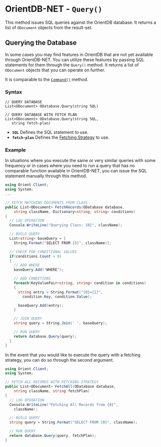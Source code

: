 
# OrientDB-NET - `Query()`

This method issues SQL queries against the OrientDB database.  It returns a list of `ODocument` objects from the result-set.

## Querying the Database

In some cases you may find features in OrientDB that are not yet available through OrientDB-NET.  You can utilize these features by passing SQL statements for them through the `Query()` method.  It returns a list of `ODocument` objects that you can operate on further.

It is comparable to the [`Command()`](NET-Database-Command.md) method.

### Syntax

```
// QUERY DATABASE
List<ODocument> ODatabase.Query(string SQL)

// QUERY DATABASE WITH FETCH PLAN
List<ODocument> ODatabase.Query(string SQL,
   string fetch-plan)
```

- **`SQL`** Defines the SQL statement to use.
- **`fetch-plan`** Defines the [Fetching Strategy](../java/Fetching-Strategies.md) to use.

### Example

In situations where you execute the same or very similar queries with some frequency or in cases where you need to run a query that has no comparable function available in OrientDB-NET, you can issue the SQL statement manually through this method.

```csharp
using Orient.Client;
using System;
...

// FETCH MATCHING DOCUMENTS FROM CLASS
public List<ODocument> FetchRecords(ODatabase database,
    string className, Dictionary<string, string> conditions)
{
  // LOG OPERATION
  Console.WriteLine("Querying Class: {0}", className);

  // BUILD QUERY
  List<string> baseQuery = [
    String.Format('SELECT FROM {0}', className)];

  // CHECK FOR CONDITIONAL VALUES
  if(conditions.Count > 0)
  {
    // ADD WHERE
    baseQuery.Add('WHERE');

    // ADD CONDITIONS
    foreach(KeyValuePair<string, string> condition in conditions)
    {
      string entry = String.Format("{0}={1}",
        condition.Key, condition.Value);

      baseQuery.Add(entry);
    }

    // JOIN QUERY
    string query = String.Join(' ', baseQuery);

    // RUN QUERY
    return database.Query(query);
  }
}
```

In the event that you would like to execute the query with a fetching strategy, you can do so through the second argument.

```csharp
using Orient.Client;
using System;

// FETCH ALL RECORDS WITH FETCHING STRATEGY
public List<ODocument> FetchAll(ODatabase database,
    string className, string fetchPlan)
{
  // LOG OPERATION
  Console.WriteLine("Fetching All Records from {0}",
    className);

  // BUILD QUERY
  string query = String.Format("SELECT FROM {0}", className);

  // RUN QUERY
  return database.Query(query, fetchPlan);
}
```

